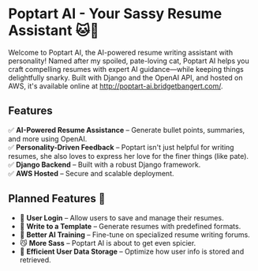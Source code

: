 # Poptart AI - Your Sassy Resume Assistant 🐱💼  

Welcome to Poptart AI, the AI-powered resume writing assistant with personality! Named after my spoiled, pate-loving cat, Poptart AI helps you craft compelling resumes with expert AI guidance—while keeping things delightfully snarky. Built with Django and the OpenAI API, and hosted on AWS, it's available online at http://poptart-ai.bridgetbangert.com/.

## Features  
✅ **AI-Powered Resume Assistance** – Generate bullet points, summaries, and more using OpenAI.  
✅ **Personality-Driven Feedback** – Poptart isn't just helpful for writing resumes, she also loves to express her love for the finer things (like pate).  
✅ **Django Backend** – Built with a robust Django framework.  
✅ **AWS Hosted** – Secure and scalable deployment.  

## Planned Features 🚀  
- 🔐 **User Login** – Allow users to save and manage their resumes.  
- 📄 **Write to a Template** – Generate resumes with predefined formats.  
- 🧠 **Better AI Training** – Fine-tune on specialized resume writing forums.  
- 😼 **More Sass** – Poptart AI is about to get even spicier.  
- 💾 **Efficient User Data Storage** – Optimize how user info is stored and retrieved.  
